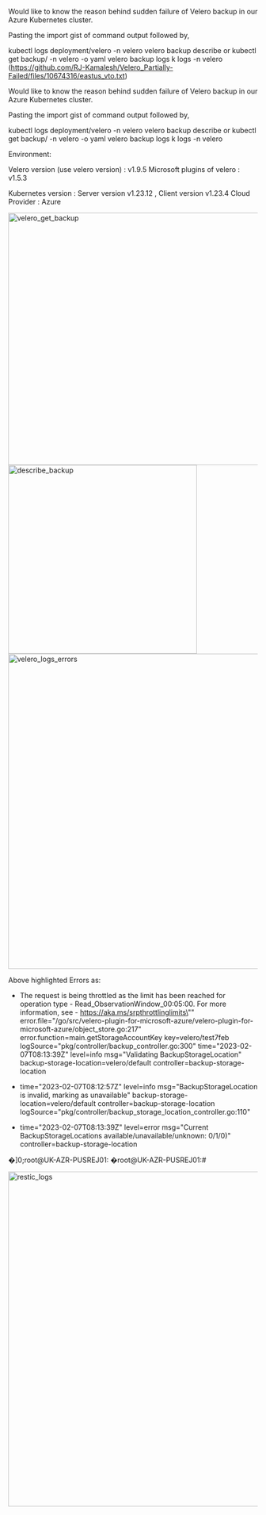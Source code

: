 Would like to know the reason behind sudden failure of Velero backup in our Azure Kubernetes cluster.

Pasting the import gist of command output followed by,

kubectl logs deployment/velero -n velero
velero backup describe or kubectl get backup/ -n velero -o yaml
velero backup logs
k logs -n velero
(https://github.com/RJ-Kamalesh/Velero_Partially-Failed/files/10674316/eastus_vto.txt) 

Would like to know the reason behind sudden failure of Velero backup in our Azure Kubernetes cluster.

Pasting the import gist of command output followed by,

kubectl logs deployment/velero -n velero
velero backup describe or kubectl get backup/ -n velero -o yaml
velero backup logs
k logs -n velero

Environment:

Velero version (use velero version) : v1.9.5
Microsoft plugins of velero : v1.5.3

Kubernetes version : Server version v1.23.12 , Client version v1.23.4
Cloud Provider : Azure

 <img width="509" alt="velero_get_backup" src="https://user-images.githubusercontent.com/124659220/217228730-188a6ce8-fa34-466a-9017-46f74305707b.PNG">


<img width="381" alt="describe_backup" src="https://user-images.githubusercontent.com/124659220/217230924-fb8bbd60-ea9a-4569-91ea-89fd4c499c30.PNG">


<img width="636" alt="velero_logs_errors" src="https://user-images.githubusercontent.com/124659220/217235571-e513c65c-3849-492b-b4da-bc94653d7747.PNG">

Above highlighted Errors as:

- The request is being throttled as the limit has been reached for operation type - Read_ObservationWindow_00:05:00. For more information, see - https://aka.ms/srpthrottlinglimits\"" error.file="/go/src/velero-plugin-for-microsoft-azure/velero-plugin-for-microsoft-azure/object_store.go:217" error.function=main.getStorageAccountKey key=velero/test7feb logSource="pkg/controller/backup_controller.go:300"
time="2023-02-07T08:13:39Z" level=info msg="Validating BackupStorageLocation" backup-storage-location=velero/default controller=backup-storage-location 

- time="2023-02-07T08:12:57Z" level=info msg="BackupStorageLocation is invalid, marking as unavailable" backup-storage-location=velero/default controller=backup-storage-location logSource="pkg/controller/backup_storage_location_controller.go:110"

- time="2023-02-07T08:13:39Z" level=error msg="Current BackupStorageLocations available/unavailable/unknown: 0/1/0)" controller=backup-storage-location 

�]0;root@UK-AZR-PUSREJ01: �root@UK-AZR-PUSREJ01:#

<img width="676" alt="restic_logs" src="https://user-images.githubusercontent.com/124659220/217238997-3c5fde97-7095-4bb6-bb57-1b9a2677dc60.PNG">
